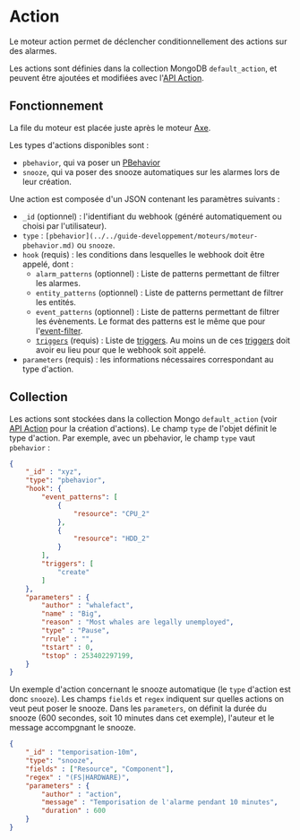 # Action

Le moteur action permet de déclencher conditionnellement des actions sur des alarmes.

Les actions sont définies dans la collection MongoDB `default_action`, et peuvent être ajoutées et modifiées avec l'[API Action](../../guide-developpement/action/api_v2_action.md).

## Fonctionnement

La file du moteur est placée juste après le moteur [Axe](moteur-axe.md).

Les types d'actions disponibles sont :

* `pbehavior`, qui va poser un [PBehavior](moteur-pbehavior.md)
* `snooze`, qui va poser des snooze automatiques sur les alarmes lors de leur création.

Une action est composée d'un JSON contenant les paramètres suivants :

- `_id` (optionnel) : l'identifiant du webhook (généré automatiquement ou choisi par l'utilisateur).
- `type` : `[pbehavior](../../guide-developpement/moteurs/moteur-pbehavior.md)` ou `snooze`.
- `hook` (requis) : les conditions dans lesquelles le webhook doit être appelé, dont :
    - `alarm_patterns` (optionnel) : Liste de patterns permettant de filtrer les alarmes.
    - `entity_patterns` (optionnel) : Liste de patterns permettant de filtrer les entités.
    - `event_patterns` (optionnel) : Liste de patterns permettant de filtrer les évènements. Le format des patterns est le même que pour l'[event-filter](moteur-che-event_filter.md).
    - [`triggers`](../architecture-interne/triggers.md) (requis) : Liste de [triggers](../architecture-interne/triggers.md). Au moins un de ces [triggers](../architecture-interne/triggers.md) doit avoir eu lieu pour que le webhook soit appelé.
- `parameters` (requis) : les informations nécessaires correspondant au type d'action.

## Collection

Les actions sont stockées dans la collection Mongo `default_action` (voir [API Action](../../guide-developpement/action/api_v2_action.md) pour la création d'actions). Le champ `type` de l'objet définit le type d'action. Par exemple, avec un pbehavior, le champ `type` vaut `pbehavior` :

```json
{
    "_id" : "xyz",
    "type": "pbehavior",
    "hook": {
        "event_patterns": [
            {
                "resource": "CPU_2"
            },
            {
                "resource": "HDD_2"
            }
        ],
        "triggers": [
            "create"
        ]
    },
    "parameters" : {
        "author" : "whalefact",
        "name" : "Big",
        "reason" : "Most whales are legally unemployed",
        "type" : "Pause",
        "rrule" : "",
        "tstart" : 0,
        "tstop" : 253402297199,
    }
}
```

Un exemple d'action concernant le snooze automatique (le `type` d'action est donc `snooze`). Les champs `fields` et `regex` indiquent sur quelles actions on veut peut poser le snooze. Dans les `parameters`, on définit la durée du snooze (600 secondes, soit 10 minutes dans cet exemple), l'auteur et le message accompgnant le snooze.

```json
{
    "_id" : "temporisation-10m",
    "type": "snooze",
    "fields" : ["Resource", "Component"],
    "regex" : "(FS|HARDWARE)",
    "parameters" : {
        "author" : "action",
        "message" : "Temporisation de l'alarme pendant 10 minutes",
        "duration" : 600
    }
}
```
